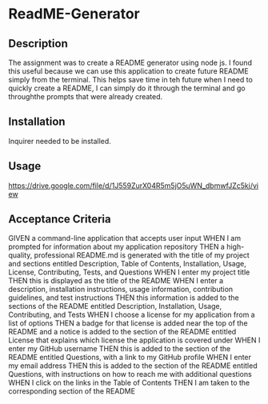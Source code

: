 # ReadME-Generator

## Description
The assignment was to create a README generator using node js. I found this useful because we can use this application to create future README simply from the terminal. This helps save time in teh future when I need to quickly create a README, I can simply do it through the terminal and go throughthe prompts that were already created.

## Installation
Inquirer needed to be installed.

## Usage 
https://drive.google.com/file/d/1J559ZurX04R5m5jO5uWN_dbmwfJZc5kj/view

## Acceptance Criteria

GIVEN a command-line application that accepts user input
WHEN I am prompted for information about my application repository
THEN a high-quality, professional README.md is generated with the title of my project and sections entitled Description, Table of Contents, Installation, Usage, License, Contributing, Tests, and Questions
WHEN I enter my project title
THEN this is displayed as the title of the README
WHEN I enter a description, installation instructions, usage information, contribution guidelines, and test instructions
THEN this information is added to the sections of the README entitled Description, Installation, Usage, Contributing, and Tests
WHEN I choose a license for my application from a list of options
THEN a badge for that license is added near the top of the README and a notice is added to the section of the README entitled License that explains which license the application is covered under
WHEN I enter my GitHub username
THEN this is added to the section of the README entitled Questions, with a link to my GitHub profile
WHEN I enter my email address
THEN this is added to the section of the README entitled Questions, with instructions on how to reach me with additional questions
WHEN I click on the links in the Table of Contents
THEN I am taken to the corresponding section of the README
